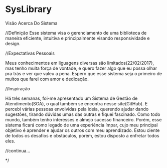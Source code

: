 # SysLibrary
Visão Acerca Do Sistema

//Definição
Esse sistema visa o gerenciamento de uma biblioteca de maneira eficiente, intuitiva e principalmente visando responsividade e design.

//Expectativas Pessoais

Meus conhecimentos em liguagens diversas são limitados(22/02/2017), mas tenho muita força de vontade, e quero fazer algo que eu possa 
olhar pra trás e ver que valeu a pena. Espero que esse sistema seja o primeiro de muitos que farei com amor e dedicação.

//Inspiração

Há três semanas, foi-me apresentado um Sistema de Gestão de Atendimento(SGA), o qual também se encontra nesse site(GitHub). E percebi
várias pessoas envolvidas pela ideia, querendo ajudar dando sugestões, tirando dúvidas umas das outras e fiquei fascinado.
Como todo mundo, também tenho interesses e almejo sucesso financeiro. Porém, esse sistema ficará como legado de uma experiência ímpar, 
cujo meu principal objetivo é aprender e ajudar os outros com meu aprendizado. Estou ciente de todos os desafios e obstáculos, porém, estou disposto a enfretar todos eles.

//continua...
 




*/ 
